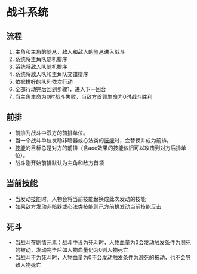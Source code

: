 # 战斗系统

## 流程
1. 主角和主角的[随从](./character#随从)，敌人和敌人的[随从](./character#随从)进入战斗
2. 系统将主角队随机排序
3. 系统将敌人队随机排序
4. 系统将敌人队和主角队交错排序
5. 依据排好的队列依次行动
6. 全部行动完后回到步骤1，进入下一回合
7. 当主角生命为0时战斗失败，当敌方首领生命为0时战斗胜利

## 前排
- 前排为战斗中双方的前排单位。
- 当一个战斗单位发动非暗器或心法类的[技能](./spell.html)时，会替换并成为前排。
- [技能](./spell.html)的目标总是对方的前排（含aoe效果的技能依旧可以攻击到对方后排单位）。
- 战斗刚开始前排默认为主角和敌方首领

## 当前技能
- 当发动[技能](./spell.html)时，人物会将当前技能替换成此次发动的技能
- 如果敌方发动非暗器或心法类技能则己方[前排](#前排)发动当前技能反击

## 死斗
- 当战斗在[剧情元素](./act-element.html)：[战斗](./act-element.html#战斗)中设为死斗时，人物血量为0会发动触发条件为濒死的被动，发动完毕后如人物血量仍为0则人物死亡
- 当战斗不为死斗时，人物血量为0不会发动触发条件为濒死的被动，也不会导致人物死亡
